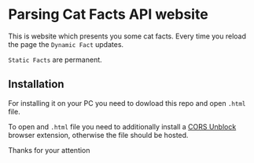 # Parsing Cat Facts API website
This is website which presents you some cat facts.
Every time you reload the page the `Dynamic Fact` updates.

`Static Facts` are permanent.

Installation
-------

For installing it on your PC you need to dowload this repo and open `.html` file.

To open and `.html` file you need to additionally install a [CORS Unblock](https://chrome.google.com/webstore/detail/cors-unblock/lfhmikememgdcahcdlaciloancbhjino) browser extension, otherwise the file should be hosted.

Thanks for your attention
